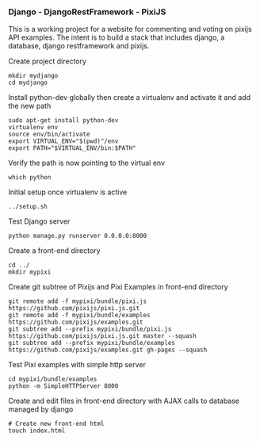 ### Django - DjangoRestFramework - PixiJS

This is a working project for a website for commenting and voting on pixijs API examples.  The intent is to build a stack that includes django, a database, django restframework and pixijs.

Create project directory

    mkdir mydjango
    cd mydjango

Install python-dev globally then create a virtualenv and activate it and add the new path

    sudo apt-get install python-dev
    virtualenv env
    source env/bin/activate
    export VIRTUAL_ENV="$(pwd)"/env
    export PATH="$VIRTUAL_ENV/bin:$PATH"

Verify the path is now pointing to the virtual env

    which python

Initial setup once virtualenv is active

    ../setup.sh

Test Django server

    python manage.py runserver 0.0.0.0:8000

Create a front-end directory

    cd ../
    mkdir mypixi

Create git subtree of Pixijs and Pixi Examples in front-end directory

    git remote add -f mypixi/bundle/pixi.js https://github.com/pixijs/pixi.js.git
    git remote add -f mypixi/bundle/examples https://github.com/pixijs/examples.git
    git subtree add --prefix mypixi/bundle/pixi.js https://github.com/pixijs/pixi.js.git master --squash
    git subtree add --prefix mypixi/bundle/examples https://github.com/pixijs/examples.git gh-pages --squash

Test Pixi examples with simple http server

    cd mypixi/bundle/examples
    python -m SimpleHTTPServer 8000

Create and edit files in front-end directory with AJAX calls to database managed by django

    # Create new front-end html
    touch index.html
